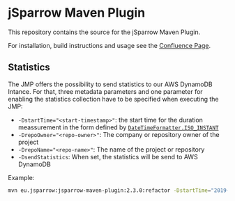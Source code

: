 # jSparrow Maven Plugin

This repository contains the source for the jSparrow Maven Plugin. 

For installation, build instructions and usage see the [Confluence Page](https://confluence.splendit.loc/pages/viewpage.action?pageId=70844440).

## Statistics
The JMP offers the possibility to send statistics to our AWS DynamoDB Intance. For that, three metadata parameters and one parameter for enabling the statistics collection have to be specified when executing the JMP:

  - `-DstartTime="<start-timestamp>"`: the start time for the duration meassurement in the form defined by [`DateTimeFormatter.ISO_INSTANT`](https://docs.oracle.com/javase/8/docs/api/java/time/format/DateTimeFormatter.html#ISO_INSTANT)
  - `-DrepoOwner="<repo-owner>"`: The company or repository owner of the project
  - `-DrepoName="<repo-name>"`: The name of the project or repository
  - `-DsendStatistics`: When set, the statistics will be send to AWS DynamoDB
  
Example:

```bash
mvn eu.jsparrow:jsparrow-maven-plugin:2.3.0:refactor -DstartTime="2019-06-24T09:39:23.192945Z" -DrepoOwner="neo4j" -DrepoName="neo4j" -DsendStatistics -X
```
